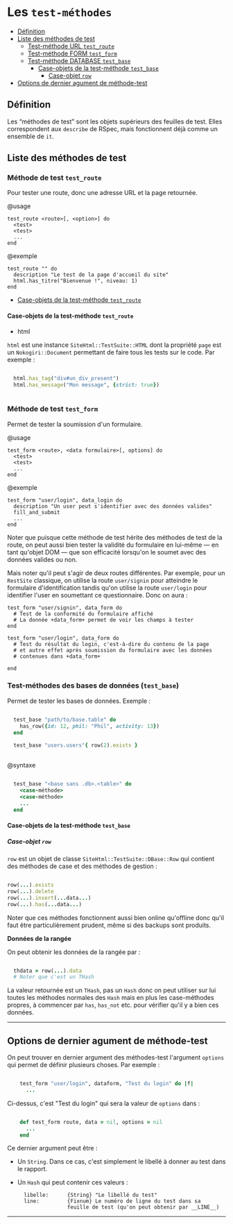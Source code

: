 # Les `test-méthodes`

* [Définition](#definitiondesmethodesdetests)
* [Liste des méthodes de test](#listemethodesdetest)
  * [Test-méthode URL `test_route`](#methodetesttestroute)
  * [Test-méthode FORM `test_form`](#methodedetesttestform)
  * [Test-méthode DATABASE `test_base`](#testmethodesdatabase)
    * [Case-objets de la test-méthode `test_base`](#casesobjetsdetestbase)
      * [Case-objet `row`](#caseobjetrowdetestbase)
* [Options de dernier agument de méthode-test](#optionsdefinmethodestest)


<a name='definitiondesmethodesdetests'></a>

## Définition

Les “méthodes de test” sont les objets supérieurs des feuilles de test. Elles correspondent aux `describe` de RSpec, mais fonctionnent déjà comme un ensemble de `it`.

<a name='listemethodesdetest'></a>

## Liste des méthodes de test


<a name='methodetesttestroute'></a>

### Méthode de test `test_route`

Pour tester une route, donc une adresse URL et la page retournée.

@usage

    test_route <route>[, <option>] do
      <test>
      <test>
      ...
    end

@exemple

    test_route "" do
      description "Le test de la page d'accueil du site"
      html.has_titre("Bienvenue !", niveau: 1)
    end

* [Case-objets de la test-méthode `test_route`](#caseobjetsdelatestmethoderoute)
<a name='caseobjetsdelatestmethoderoute'></a>

#### Case-objets de la test-méthode `test_route`

* html

`html` est une instance `SiteHtml::TestSuite::HTML` dont la propriété `page` est un `Nokogiri::Document` permettant de faire tous les tests sur le code. Par exemple&nbsp;:

~~~ruby

  html.has_tag("div#un_div_present")
  html.has_message("Mon message", {strict: true})
  
~~~

<a name='methodedetesttestform'></a>

### Méthode de test `test_form`

Permet de tester la soumission d'un formulaire.

@usage

    test_form <route>, <data formulaire>[, options] do
      <test>
      <test>
      ...
    end

@exemple

    test_form "user/login", data_login do
      description "Un user peut s'identifier avec des données valides"
      fill_and_submit
      ...
    end

Noter que puisque cette méthode de test hérite des méthodes de test de la route, on peut aussi bien tester la validité du formulaire en lui-même — en tant qu'objet DOM — que son efficacité lorsqu'on le soumet avec des données valides ou non.

Mais noter qu'il peut s'agir de deux routes différentes. Par exemple, pour un `RestSite` classique, on utilise la route `user/signin` pour atteindre le formulaire d'identification tandis qu'on utilise la route `user/login` pour identifier l'user en soumettant ce questionnaire. Donc on aura :

    test_form "user/signin", data_form do
      # Test de la conformité du formulaire affiché
      # La donnée +data_form+ permet de voir les champs à tester
    end

    test_form "user/login", data_form do
      # Test du résultat du login, c'est-à-dire du contenu de la page
      # et autre effet après soumission du formulaire avec les données
      # contenues dans +data_form+

    end

<a name='testmethodesdatabase'></a>

### Test-méthodes des bases de données (`test_base`)

Permet de tester les bases de données. Exemple&nbsp;:

~~~ruby

  test_base "path/to/base.table" do
    has_row({id: 12, phil: "Phil", activity: 13})
  end
  
  test_base "users.users"{ row(2).exists }
  
~~~

@syntaxe

~~~ruby

  test_base "<base sans .db>.<table>" do
    <case-méthode>
    <case-méthode>
    ...
  end
~~~

<a name='casesobjetsdetestbase'></a>

#### Case-objets de la test-méthode `test_base`


<a name='caseobjetrowdetestbase'></a>

##### Case-objet `row`

`row` est un objet de classe `SiteHtml::TestSuite::DBase::Row` qui contient des méthodes de case et des méthodes de gestion&nbsp;:

~~~ruby

row(...).exists
row(...).delete
row(...).insert(...data...)
row(...).has(...data...)

~~~

Noter que ces méthodes fonctionnent aussi bien online qu'offline donc qu'il faut être particulièrement prudent, même si des backups sont produits.

**Données de la rangée**

On peut obtenir les données de la rangée par&nbsp;:

~~~ruby

  thdata = row(...).data
  # Noter que c'est un THash

~~~

La valeur retournée est un `THash`, pas un `Hash` donc on peut utiliser sur lui toutes les méthodes normales des `Hash` mais en plus les case-méthodes propres, à commencer par `has`, `has_not` etc. pour vérifier qu'il y a bien ces données.


---------------------------------------------------------------------

<a name='optionsdefinmethodestest'></a>

## Options de dernier agument de méthode-test

On peut trouver en dernier argument des méthodes-test l'argument `options` qui permet de définir plusieurs choses. Par exemple :

~~~ruby

    test_form "user/login", dataform, "Test du login" do |f|
      ...
~~~

Ci-dessus, c'est "Test du login" qui sera la valeur de `options` dans :

~~~ruby

    def test_form route, data = nil, options = nil
      ...
    end

~~~

Ce dernier argument peut être :

* Un `String`. Dans ce cas, c'est simplement le libellé à donner au test dans le rapport.
* Un `Hash` qui peut contenir ces valeurs :

        libelle:      {String} "Le libellé du test"
        line:         {Fixnum} Le numéro de ligne du test dans sa
                      feuille de test (qu'on peut obtenir par __LINE__)

---------------------------------------------------------------------
